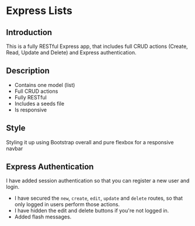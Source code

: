 # Express Lists

## Introduction

This is a fully RESTful Express app, that includes full CRUD actions (Create, Read, Update and Delete) and Express authentication.

## Description

* Contains one model (list)
* Full CRUD actions
* Fully RESTful
* Includes a seeds file
* Is responsive

## Style

Styling it up using Bootstrap overall and pure flexbox for a responsive navbar

## Express Authentication

I have added session authentication so that you can register a new user and login. 

* I have secured the `new`, `create`, `edit`, `update` and `delete` routes, so that only logged in users perform those actions.
* I have hidden the edit and delete buttons if you're not logged in.
* Added flash messages.

